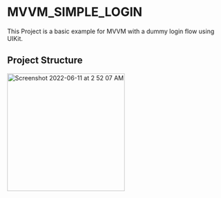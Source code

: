 # MVVM_SIMPLE_LOGIN

This Project is a basic example for MVVM with a dummy login flow using UIKit.
## Project Structure
<img width="272" alt="Screenshot 2022-06-11 at 2 52 07 AM" src="https://user-images.githubusercontent.com/87637097/173153140-26bc712d-acd2-4d98-84bd-7daa5068ad60.png">




